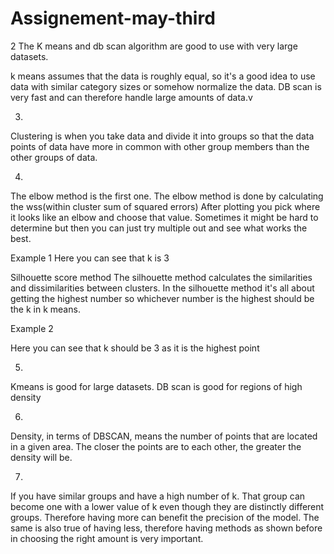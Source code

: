 # Assignement-may-third
2
The K means and db scan algorithm are good to use with very large datasets.

k means assumes that the data is roughly equal, so it's a good idea to use data with similar category sizes or somehow normalize the data. DB scan is very fast and can therefore handle large amounts of data.v

3. 
Clustering is when you take data and divide it into groups so that the data points of data have more in common with other group members than the other groups of data.

4. 
The elbow method is the first one.
The elbow method is done by calculating the wss(within cluster sum of squared errors)
After plotting you pick where it looks like an elbow and choose that value. Sometimes it might be hard to determine but then you can just try multiple out and see what works the best.


Example 1
Here you can see that k is 3

Silhouette score method
The silhouette method calculates the similarities and dissimilarities between clusters.
In the silhouette method it's all about getting the highest number so whichever number is the highest should be the k in k means. 

Example 2

Here you can see that k should be 3 as it is the highest point


5. 
Kmeans is good for large datasets.
DB scan is good for regions of high density

6.
Density, in terms of DBSCAN, means the number of points that are located in a given area. The closer the points are to each other, the greater the density will be.

7. 
If you have similar groups and have a high number of k. That group can become one with a lower value of k even though they are distinctly different groups. Therefore having more can benefit the precision of the model. The same is also true of having less, therefore having methods as shown before in choosing the right amount is very important.
